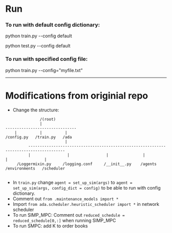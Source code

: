 # Run

### To run with default config dictionary:

python train.py --config default

python test.py --config default

### To run with specified config file:

python train.py --config="myfile.txt"

---

# Modifications from originial repo
- Change the structure:
```
               /(root)
               |
-------------------------------
    |          |          |           
/config.py   /train.py   /ada    
                          |
          --------------------------------------------------------------------------------------
          |                |                |               |         |                |
     /Loggermixin.py     /logging.conf     /__init__.py    /agents    /environments   /scheduler
  
  ```

- In `train.py` change `agent = set_up_sim(args)` to `agent = set_up_sim(args, config_dict = config)` to be able to run with config dictionary.
- Comment out `from .maintenance_models import * `
- Import `from ada.scheduler.heuristic_scheduler import *` in network scheduler
- To run SIMP_MPC: Comment out `reduced_schedule = reduced_schedule[0,:]` when running SIMP_MPC
- To run SMPC: add K to order books

